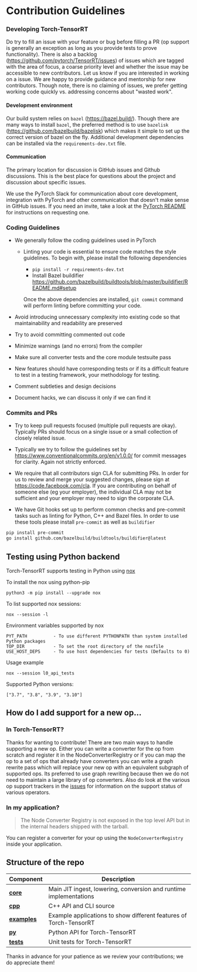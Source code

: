 # Contribution Guidelines

### Developing Torch-TensorRT

Do try to fill an issue with your feature or bug before filling a PR (op support is generally an exception as long as you provide tests to prove functionality). There is also a backlog (https://github.com/pytorch/TensorRT/issues) of issues which are tagged with the area of focus, a coarse priority level and whether the issue may be accessible to new contributors. Let us know if you are interested in working on a issue. We are happy to provide guidance and mentorship for new contributors. Though note, there is no claiming of issues, we prefer getting working code quickly vs. addressing concerns about "wasted work".

#### Development environment

Our build system relies on `bazel` (https://bazel.build/). Though there are many ways to install `bazel`, the preferred method is to use `bazelisk` (https://github.com/bazelbuild/bazelisk) which makes it simple to set up the correct version of bazel on the fly. Additional development dependencies can be installed via the `requirements-dev.txt` file.

#### Communication

The primary location for discussion is GitHub issues and Github discussions. This is the best place for questions about the project and discussion about specific issues.

We use the PyTorch Slack for communication about core development, integration with PyTorch and other communication that doesn't make sense in GitHub issues. If you need an invite, take a look at the [PyTorch README](https://github.com/pytorch/pytorch/blob/master/README.md) for instructions on requesting one.

### Coding Guidelines

- We generally follow the coding guidelines used in PyTorch

    - Linting your code is essential to ensure code matches the style guidelines.
      To begin with, please install the following dependencies
      * `pip install -r requirements-dev.txt`
      * Install Bazel buildifier https://github.com/bazelbuild/buildtools/blob/master/buildifier/README.md#setup

      Once the above dependencies are installed, `git commit` command will perform linting before committing your code.

- Avoid introducing unnecessary complexity into existing code so that maintainability and readability are preserved

- Try to avoid committing commented out code

- Minimize warnings (and no errors) from the compiler

- Make sure all converter tests and the core module testsuite pass

- New features should have corresponding tests or if its a difficult feature to test in a testing framework, your methodology for testing.

- Comment subtleties and design decisions

- Document hacks, we can discuss it only if we can find it

### Commits and PRs

- Try to keep pull requests focused (multiple pull requests are okay). Typically PRs should focus on a single issue or a small collection of closely related issue.

- Typically we try to follow the guidelines set by https://www.conventionalcommits.org/en/v1.0.0/ for commit messages for clarity. Again not strictly enforced.

- We require that all contributors sign CLA for submitting PRs. In order for us to review and merge your suggested changes, please sign at https://code.facebook.com/cla. If you are contributing on behalf of someone else (eg your employer), the individual CLA may not be sufficient and your employer may need to sign the corporate CLA.

- We have Git hooks set up to perform common checks and pre-commit tasks such as linting for Python, C++ and Bazel files. In order to use these tools please install `pre-commit` as well as `buildifier`

```sh
pip install pre-commit
go install github.com/bazelbuild/buildtools/buildifier@latest
```

## Testing using Python backend

Torch-TensorRT supports testing in Python using [nox](https://nox.thea.codes/en/stable)

To install the nox using python-pip

```
python3 -m pip install --upgrade nox
```

To list supported nox sessions:

```
nox --session -l
```

Environment variables supported by nox

```
PYT_PATH          - To use different PYTHONPATH than system installed Python packages
TOP_DIR           - To set the root directory of the noxfile
USE_HOST_DEPS     - To use host dependencies for tests (Defaults to 0)
```

Usage example

```
nox --session l0_api_tests
```

Supported Python versions:
```
["3.7", "3.8", "3.9", "3.10"]
```

## How do I add support for a new op...

### In Torch-TensorRT?

Thanks for wanting to contribute! There are two main ways to handle supporting a new op. Either you can write a converter for the op from scratch and register it in the NodeConverterRegistry or if you can map the op to a set of ops that already have converters you can write a graph rewrite pass which will replace your new op with an equivalent subgraph of supported ops. Its preferred to use graph rewriting because then we do not need to maintain a large library of op converters. Also do look at the various op support trackers in the [issues](https://github.com/pytorch/TensorRT/issues) for information on the support status of various operators.

### In my application?

> The Node Converter Registry is not exposed in the top level API but in the internal headers shipped with the tarball.

You can register a converter for your op using the `NodeConverterRegistry` inside your application.

## Structure of the repo

| Component                | Description                                                  |
| ------------------------ | ------------------------------------------------------------ |
| [**core**](core)         | Main JIT ingest, lowering, conversion and runtime implementations |
| [**cpp**](cpp)           | C++ API and CLI source                                       |
| [**examples**](examples) | Example applications to show different features of Torch-TensorRT |
| [**py**](py)             | Python API for Torch-TensorRT                                |
| [**tests**](tests)       | Unit tests for Torch-TensorRT                                |

Thanks in advance for your patience as we review your contributions; we do appreciate them!